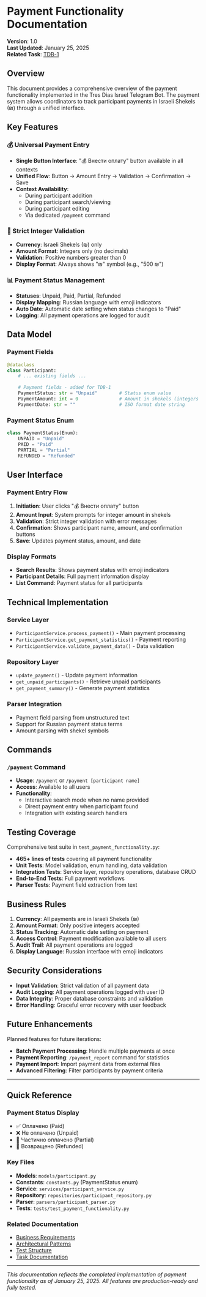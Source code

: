 # Payment Functionality Documentation

**Version**: 1.0  
**Last Updated**: January 25, 2025  
**Related Task**: [TDB-1](https://linear.app/alexandrbasis/issue/TDB-1/dobavlenie-funkcionala-o-vnesenie-oplaty)

## Overview

This document provides a comprehensive overview of the payment functionality implemented in the Tres Dias Israel Telegram Bot. The payment system allows coordinators to track participant payments in Israeli Shekels (₪) through a unified interface.

## Key Features

### 💰 Universal Payment Entry
- **Single Button Interface**: "💰 Внести оплату" button available in all contexts
- **Unified Flow**: Button → Amount Entry → Validation → Confirmation → Save
- **Context Availability**: 
  - During participant addition
  - During participant search/viewing
  - During participant editing
  - Via dedicated `/payment` command

### 🔢 Strict Integer Validation
- **Currency**: Israeli Shekels (₪) only
- **Amount Format**: Integers only (no decimals)
- **Validation**: Positive numbers greater than 0
- **Display Format**: Always shows "₪" symbol (e.g., "500 ₪")

### 📊 Payment Status Management
- **Statuses**: Unpaid, Paid, Partial, Refunded
- **Display Mapping**: Russian language with emoji indicators
- **Auto Date**: Automatic date setting when status changes to "Paid"
- **Logging**: All payment operations are logged for audit

## Data Model

### Payment Fields
```python
@dataclass
class Participant:
    # ... existing fields ...
    
    # Payment fields - added for TDB-1
    PaymentStatus: str = "Unpaid"        # Status enum value
    PaymentAmount: int = 0               # Amount in shekels (integers only)
    PaymentDate: str = ""                # ISO format date string
```

### Payment Status Enum
```python
class PaymentStatus(Enum):
    UNPAID = "Unpaid"
    PAID = "Paid"
    PARTIAL = "Partial"
    REFUNDED = "Refunded"
```

## User Interface

### Payment Entry Flow
1. **Initiation**: User clicks "💰 Внести оплату" button
2. **Amount Input**: System prompts for integer amount in shekels
3. **Validation**: Strict integer validation with error messages
4. **Confirmation**: Shows participant name, amount, and confirmation buttons
5. **Save**: Updates payment status, amount, and date

### Display Formats
- **Search Results**: Shows payment status with emoji indicators
- **Participant Details**: Full payment information display
- **List Command**: Payment status for all participants

## Technical Implementation

### Service Layer
- `ParticipantService.process_payment()` - Main payment processing
- `ParticipantService.get_payment_statistics()` - Payment reporting
- `ParticipantService.validate_payment_data()` - Data validation

### Repository Layer
- `update_payment()` - Update payment information
- `get_unpaid_participants()` - Retrieve unpaid participants
- `get_payment_summary()` - Generate payment statistics

### Parser Integration
- Payment field parsing from unstructured text
- Support for Russian payment status terms
- Amount parsing with shekel symbols

## Commands

### `/payment` Command
- **Usage**: `/payment` or `/payment [participant name]`
- **Access**: Available to all users
- **Functionality**: 
  - Interactive search mode when no name provided
  - Direct payment entry when participant found
  - Integration with existing search handlers

## Testing Coverage

Comprehensive test suite in `test_payment_functionality.py`:
- **465+ lines of tests** covering all payment functionality
- **Unit Tests**: Model validation, enum handling, data validation
- **Integration Tests**: Service layer, repository operations, database CRUD
- **End-to-End Tests**: Full payment workflows
- **Parser Tests**: Payment field extraction from text

## Business Rules

1. **Currency**: All payments are in Israeli Shekels (₪)
2. **Amount Format**: Only positive integers accepted
3. **Status Tracking**: Automatic date setting on payment
4. **Access Control**: Payment modification available to all users
5. **Audit Trail**: All payment operations are logged
6. **Display Language**: Russian interface with emoji indicators

## Security Considerations

- **Input Validation**: Strict validation of all payment data
- **Audit Logging**: All payment operations logged with user ID
- **Data Integrity**: Proper database constraints and validation
- **Error Handling**: Graceful error recovery with user feedback

## Future Enhancements

Planned features for future iterations:
- **Batch Payment Processing**: Handle multiple payments at once
- **Payment Reporting**: `/payment_report` command for statistics
- **Payment Import**: Import payment data from external files
- **Advanced Filtering**: Filter participants by payment criteria

---

## Quick Reference

### Payment Status Display
- ✅ Оплачено (Paid)
- ❌ Не оплачено (Unpaid)
- 🔶 Частично оплачено (Partial)
- 🔄 Возвращено (Refunded)

### Key Files
- **Models**: `models/participant.py`
- **Constants**: `constants.py` (PaymentStatus enum)
- **Service**: `services/participant_service.py`
- **Repository**: `repositories/participant_repository.py`
- **Parser**: `parsers/participant_parser.py`
- **Tests**: `tests/test_payment_functionality.py`

### Related Documentation
- [Business Requirements](.cursor/rules/business-requirements.mdc)
- [Architectural Patterns](.cursor/rules/architectural-patterns.mdc)
- [Test Structure](docs/tests-structure.md)
- [Task Documentation](tasks/completed/task-2025-01-24-payment-functionality.md)

---

*This documentation reflects the completed implementation of payment functionality as of January 25, 2025. All features are production-ready and fully tested.*
